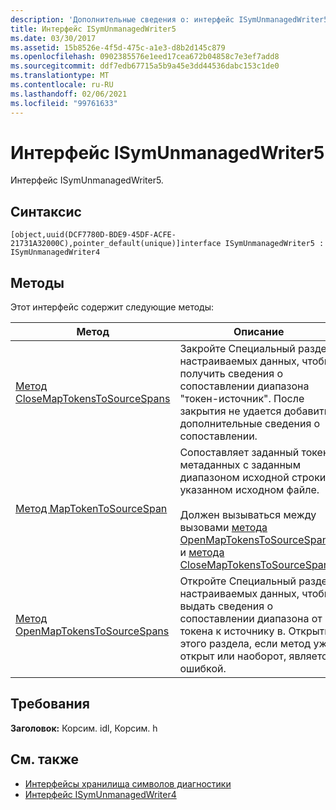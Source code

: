 ```yaml
---
description: 'Дополнительные сведения о: интерфейс ISymUnmanagedWriter5'
title: Интерфейс ISymUnmanagedWriter5
ms.date: 03/30/2017
ms.assetid: 15b8526e-4f5d-475c-a1e3-d8b2d145c879
ms.openlocfilehash: 0902385576e1eed17cea672b04858c7e3ef7add8
ms.sourcegitcommit: ddf7edb67715a5b9a45e3dd44536dabc153c1de0
ms.translationtype: MT
ms.contentlocale: ru-RU
ms.lasthandoff: 02/06/2021
ms.locfileid: "99761633"
---
```

# <a name="isymunmanagedwriter5-interface"></a>Интерфейс ISymUnmanagedWriter5

Интерфейс ISymUnmanagedWriter5.  
  
## <a name="syntax"></a>Синтаксис  
  
```idl  
[object,uuid(DCF7780D-BDE9-45DF-ACFE-21731A32000C),pointer_default(unique)]interface ISymUnmanagedWriter5 : ISymUnmanagedWriter4  
```  
  
## <a name="methods"></a>Методы  

 Этот интерфейс содержит следующие методы:  
  
|Метод|Описание|  
|------------|-----------------|  
|[Метод CloseMapTokensToSourceSpans](isymunmanagedwriter5-closemaptokenstosourcespans-method.md)|Закройте Специальный раздел настраиваемых данных, чтобы получить сведения о сопоставлении диапазона "токен-источник". После закрытия не удается добавить дополнительные сведения о сопоставлении.|  
|[Метод MapTokenToSourceSpan](isymunmanagedwriter5-maptokentosourcespan-method.md)|Сопоставляет заданный токен метаданных с заданным диапазоном исходной строки в указанном исходном файле.<br /><br /> Должен вызываться между вызовами [метода OpenMapTokensToSourceSpans](isymunmanagedwriter5-openmaptokenstosourcespans-method.md) и [метода CloseMapTokensToSourceSpans](isymunmanagedwriter5-closemaptokenstosourcespans-method.md).|  
|[Метод OpenMapTokensToSourceSpans](isymunmanagedwriter5-openmaptokenstosourcespans-method.md)|Откройте Специальный раздел настраиваемых данных, чтобы выдать сведения о сопоставлении диапазона от токена к источнику в. Открытие этого раздела, если метод уже открыт или наоборот, является ошибкой.|  
  
## <a name="requirements"></a>Требования  

 **Заголовок:** Корсим. idl, Корсим. h  
  
## <a name="see-also"></a>См. также

- [Интерфейсы хранилища символов диагностики](diagnostics-symbol-store-interfaces.md)
- [Интерфейс ISymUnmanagedWriter4](isymunmanagedwriter4-interface.md)
